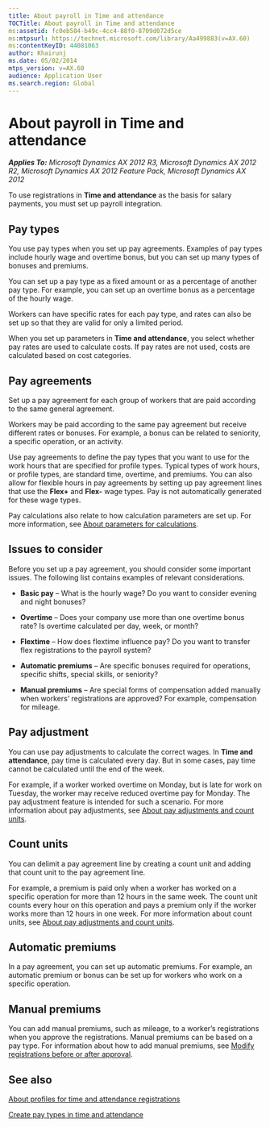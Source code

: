 ```yaml
---
title: About payroll in Time and attendance
TOCTitle: About payroll in Time and attendance
ms:assetid: fc0eb584-b49c-4cc4-88f0-8709d072d5ce
ms:mtpsurl: https://technet.microsoft.com/library/Aa499883(v=AX.60)
ms:contentKeyID: 44081063
author: Khairunj
ms.date: 05/02/2014
mtps_version: v=AX.60
audience: Application User
ms.search.region: Global
---
```


# About payroll in Time and attendance 


_**Applies To:** Microsoft Dynamics AX 2012 R3, Microsoft Dynamics AX 2012 R2, Microsoft Dynamics AX 2012 Feature Pack, Microsoft Dynamics AX 2012_

To use registrations in **Time and attendance** as the basis for salary payments, you must set up payroll integration.

## Pay types

You use pay types when you set up pay agreements. Examples of pay types include hourly wage and overtime bonus, but you can set up many types of bonuses and premiums.

You can set up a pay type as a fixed amount or as a percentage of another pay type. For example, you can set up an overtime bonus as a percentage of the hourly wage.

Workers can have specific rates for each pay type, and rates can also be set up so that they are valid for only a limited period.

When you set up parameters in **Time and attendance**, you select whether pay rates are used to calculate costs. If pay rates are not used, costs are calculated based on cost categories.

## Pay agreements

Set up a pay agreement for each group of workers that are paid according to the same general agreement.

Workers may be paid according to the same pay agreement but receive different rates or bonuses. For example, a bonus can be related to seniority, a specific operation, or an activity.

Use pay agreements to define the pay types that you want to use for the work hours that are specified for profile types. Typical types of work hours, or profile types, are standard time, overtime, and premiums. You can also allow for flexible hours in pay agreements by setting up pay agreement lines that use the **Flex+** and **Flex-** wage types. Pay is not automatically generated for these wage types.

Pay calculations also relate to how calculation parameters are set up. For more information, see [About parameters for calculations](about-parameters-for-calculations.md).

## Issues to consider

Before you set up a pay agreement, you should consider some important issues. The following list contains examples of relevant considerations.

  - **Basic pay** – What is the hourly wage? Do you want to consider evening and night bonuses?

  - **Overtime** – Does your company use more than one overtime bonus rate? Is overtime calculated per day, week, or month?

  - **Flextime** – How does flextime influence pay? Do you want to transfer flex registrations to the payroll system?

  - **Automatic premiums** – Are specific bonuses required for operations, specific shifts, special skills, or seniority?

  - **Manual premiums** – Are special forms of compensation added manually when workers’ registrations are approved? For example, compensation for mileage.

## Pay adjustment

You can use pay adjustments to calculate the correct wages. In **Time and attendance**, pay time is calculated every day. But in some cases, pay time cannot be calculated until the end of the week.

For example, if a worker worked overtime on Monday, but is late for work on Tuesday, the worker may receive reduced overtime pay for Monday. The pay adjustment feature is intended for such a scenario. For more information about pay adjustments, see [About pay adjustments and count units](about-pay-adjustments-and-count-units.md).

## Count units

You can delimit a pay agreement line by creating a count unit and adding that count unit to the pay agreement line.

For example, a premium is paid only when a worker has worked on a specific operation for more than 12 hours in the same week. The count unit counts every hour on this operation and pays a premium only if the worker works more than 12 hours in one week. For more information about count units, see [About pay adjustments and count units](about-pay-adjustments-and-count-units.md).

## Automatic premiums

In a pay agreement, you can set up automatic premiums. For example, an automatic premium or bonus can be set up for workers who work on a specific operation.

## Manual premiums

You can add manual premiums, such as mileage, to a worker’s registrations when you approve the registrations. Manual premiums can be based on a pay type. For information about how to add manual premiums, see [Modify registrations before or after approval](modify-registrations-before-or-after-approval.md).

## See also

[About profiles for time and attendance registrations](about-profiles-for-time-and-attendance-registrations.md)

[Create pay types in time and attendance](create-pay-types-in-time-and-attendance.md)

  


